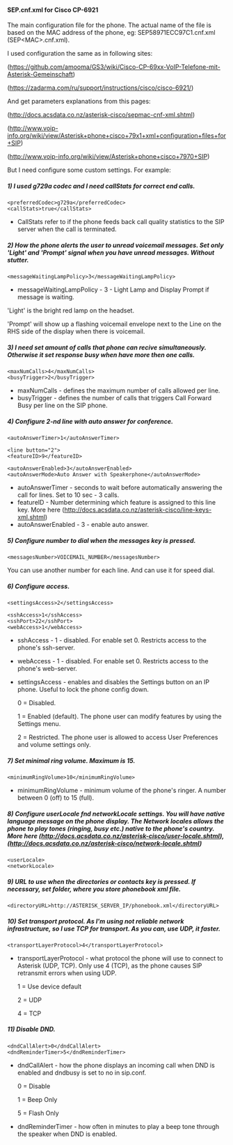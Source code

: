 #### SEP.cnf.xml for Cisco CP-6921

The main configuration file for the phone. The actual name of the file is based on the MAC address of the phone, eg: SEP58971ECC97C1.cnf.xml (SEP\<MAC\>.cnf.xml).

I used configuration the same as in following sites:

(https://github.com/amooma/GS3/wiki/Cisco-CP-69xx-VoIP-Telefone-mit-Asterisk-Gemeinschaft) 

(https://zadarma.com/ru/support/instructions/cisco/cisco-6921/)

And get parameters explanations from this pages:

(http://docs.acsdata.co.nz/asterisk-cisco/sepmac-cnf-xml.shtml)

(http://www.voip-info.org/wiki/view/Asterisk+phone+cisco+79x1+xml+configuration+files+for+SIP) 

(http://www.voip-info.org/wiki/view/Asterisk+phone+cisco+7970+SIP)

But I need configure some custom settings. For example:

##### 1) I used g729a codec and I need callStats for correct end calls.
```
<preferredCodec>g729a</preferredCodec>
<callStats>true</callStats>
```
 - CallStats refer to if the phone feeds back call quality statistics to the SIP server when the call is terminated.

##### 2) How the phone alerts the user to unread voicemail messages. Set only 'Light' and 'Prompt' signal when you have unread messages. Without stutter.
```
<messageWaitingLampPolicy>3</messageWaitingLampPolicy>
```
 - messageWaitingLampPolicy - 3 - Light Lamp and Display Prompt if message is waiting.

'Light' is the bright red lamp on the headset.

'Prompt' will show up a flashing voicemail envelope next to the Line on the RHS side of the display when there is voicemail.

##### 3) I need set amount of calls that phone can recive simultaneously. Otherwise it set response busy when have more then one calls.
```
<maxNumCalls>4</maxNumCalls>
<busyTrigger>2</busyTrigger>
```
 - maxNumCalls - defines the maximum number of calls allowed per line.
 - busyTrigger - defines the number of calls that triggers Call Forward Busy per line on the SIP phone.

##### 4) Configure 2-nd line with auto answer for conference.
```
<autoAnswerTimer>1</autoAnswerTimer>

<line button="2">
<featureID>9</featureID>

<autoAnswerEnabled>3</autoAnswerEnabled>
<autoAnswerMode>Auto Answer with Speakerphone</autoAnswerMode>
```
 - autoAnswerTimer - seconds to wait before automatically answering the call for lines. Set to 10 sec - 3 calls.
 - featureID - Number determining which feature is assigned to this line key. More here (http://docs.acsdata.co.nz/asterisk-cisco/line-keys-xml.shtml)
 - autoAnswerEnabled - 3 - enable auto answer.

##### 5) Configure number to dial when the messages key is pressed.
```
<messagesNumber>VOICEMAIL_NUMBER</messagesNumber>
```
You can use another number for each line. And can use it for speed dial.

##### 6) Configure access.
```
<settingsAccess>2</settingsAccess>

<sshAccess>1</sshAccess>
<sshPort>22</sshPort>
<webAccess>1</webAccess>
```
 - sshAccess - 1 - disabled. For enable set 0. Restricts access to the phone's ssh-server.
 - webAccess - 1 - disabled. For enable set 0. Restricts access to the phone's web-server.
 - settingsAccess - enables and disables the Settings button on an IP phone. Useful to lock the phone config down.

   0 = Disabled.

   1 = Enabled (default). The phone user can modify features by using the Settings menu.
   
   2 = Restricted. The phone user is allowed to access User Preferences and volume settings only. 

##### 7) Set minimal ring volume. Maximum is 15.
```
<minimumRingVolume>10</minimumRingVolume>
```
 - minimumRingVolume - minimum volume of the phone's ringer. A number between 0 (off) to 15 (full).

##### 8) Configure userLocale fnd networkLocale settings. You will have native language message on the phone display. The Network locales allows the phone to play tones (ringing, busy etc.) native to the phone's country. More here (http://docs.acsdata.co.nz/asterisk-cisco/user-locale.shtml), (http://docs.acsdata.co.nz/asterisk-cisco/network-locale.shtml)
```
<userLocale>
<networkLocale>
```

##### 9) URL to use when the directories or contacts key is pressed. If necessary, set folder, where you store phonebook xml file.
```
<directoryURL>http://ASTERISK_SERVER_IP/phonebook.xml</directoryURL>
```

##### 10) Set transport protocol. As I'm using not reliable network infrastructure, so I use TCP for transport. As you can, use UDP, it faster.
```
<transportLayerProtocol>4</transportLayerProtocol>
```
 - transportLayerProtocol - what protocol the phone will use to connect to Asterisk (UDP, TCP). Only use 4 (TCP), as the phone causes SIP retransmit errors when using UDP.

   1 =	Use device default	

   2 =	UDP	

   4 =	TCP
   
##### 11) Disable DND.
```
<dndCallAlert>0</dndCallAlert>
<dndReminderTimer>5</dndReminderTimer>
```
 - dndCallAlert - how the phone displays an incoming call when DND is enabled and dndbusy is set to no in sip.conf.

   0 =	Disable
   
   1 =	Beep Only
   
   5 =	Flash Only

 - dndReminderTimer - how often in minutes to play a beep tone through the speaker when DND is enabled.
